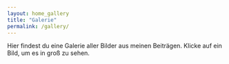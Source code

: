 ```yaml
---
layout: home_gallery
title: "Galerie"
permalink: /gallery/
---
```


Hier findest du eine Galerie aller Bilder aus meinen Beiträgen. Klicke auf ein Bild, um es in groß zu sehen.
